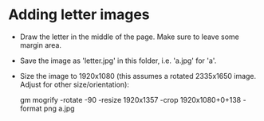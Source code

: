 Adding letter images
====================

* Draw the letter in the middle of the page. Make sure to leave some margin area.

* Save the image as 'letter.jpg' in this folder, i.e. 'a.jpg' for 'a'.

* Size the image to 1920x1080 (this assumes a rotated 2335x1650 image. Adjust for other size/orientation):

    gm mogrify -rotate -90 -resize 1920x1357 -crop 1920x1080+0+138 -format png a.jpg



